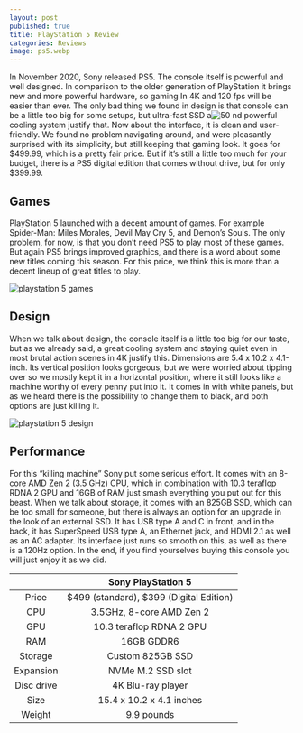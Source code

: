 ```yaml
---
layout: post
published: true
title: PlayStation 5 Review
categories: Reviews
image: ps5.webp
---
```



In November 2020, Sony released PS5. The console itself is powerful and well designed. In comparison to the older generation of PlayStation it brings new and more powerful hardware, so gaming In 4K and 120 fps will be easier than ever. The only bad thing we found in design is that console can be a little too big for some setups, but ultra-fast SSD a![50](https://user-images.githubusercontent.com/93347720/158860713-0ce36dd1-62cc-4cc6-b5d5-ecc73f5a2d3a.jpg)
nd powerful cooling system justify that. Now about the interface, it is clean and user-friendly. We found no problem navigating around, and were pleasantly surprised with its simplicity, but still keeping that gaming look. It goes for $499.99, which is a pretty fair price. But if it’s still a little too much for your budget, there is a PS5 digital edition that comes without drive, but for only $399.99. 

## Games

PlayStation 5 launched with a decent amount of games. For example Spider-Man: Miles Morales, Devil May Cry 5, and Demon’s Souls. The only problem, for now, is that you don’t need PS5 to play most of these games. But again PS5 brings improved graphics, and there is a word about some new titles coming this season. For this price, we think this is more than a decent lineup of great titles to play.

![playstation 5 games](https://user-images.githubusercontent.com/93347720/158860850-541fcd6c-ac87-478f-ab05-0dad0f2452d2.jpg)

## Design

When we talk about design, the console itself is a little too big for our taste, but as we already said, a great cooling system and staying quiet even in most brutal action scenes in 4K justify this. Dimensions are 5.4 x 10.2 x 4.1-inch. Its vertical position looks gorgeous,  but we were worried about tipping over so we mostly kept it in a horizontal position, where it still looks like a machine worthy of every penny put into it. It comes in with white panels, but as we heard there is the possibility to change them to black, and both options are just killing it. 

![playstation 5 design](https://user-images.githubusercontent.com/93347720/158860728-aa9f72c8-fb4a-43f3-9856-c0d0dafa6aea.jpg)

## Performance

For this “killing machine” Sony put some serious effort.
It comes with an 8-core AMD Zen 2 (3.5 GHz) CPU, which in combination with  10.3 teraflop RDNA 2 GPU and 16GB of RAM just smash everything you put out for this beast. When we talk about storage, it comes with an 825GB SSD, which can be too small for someone, but there is always an option for an upgrade in the look of an external SSD. It has USB type A and C in front, and in the back, it has SuperSpeed USB type A, an Ethernet jack, and HDMI 2.1 as well as an AC adapter. Its interface just runs so smooth on this, as well as there is a 120Hz option. In the end, if you find yourselves buying this console you will just enjoy it as we did.


|            | Sony PlayStation 5                      |
|:----------:|:---------------------------------------:|
|    Price   | $499 (standard), $399 (Digital Edition) |
| CPU        | 3.5GHz, 8-core AMD Zen 2                |
| GPU        | 10.3 teraflop RDNA 2 GPU                |
| RAM        | 16GB GDDR6                              |
| Storage    | Custom 825GB SSD                        |
| Expansion  | NVMe M.2 SSD slot                       |
| Disc drive | 4K Blu-ray player                       |
| Size       | 15.4 x 10.2 x 4.1 inches                |
| Weight     | 9.9 pounds                              |


